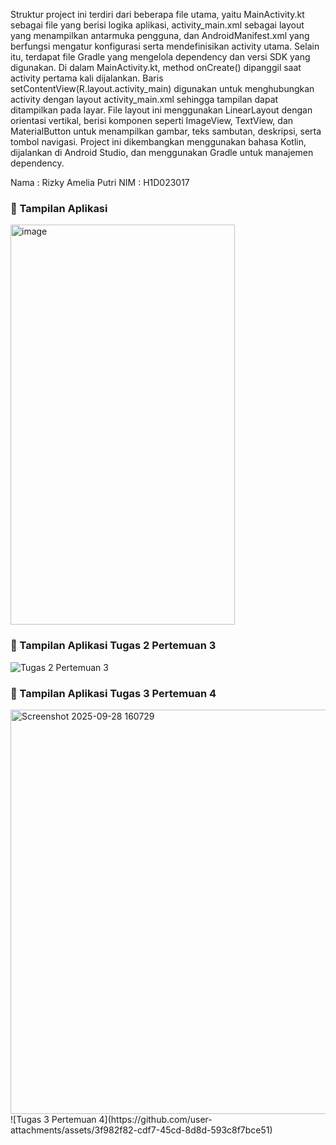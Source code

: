 Struktur project ini terdiri dari beberapa file utama, yaitu MainActivity.kt sebagai file yang berisi logika aplikasi, activity_main.xml sebagai layout yang menampilkan antarmuka pengguna, dan AndroidManifest.xml yang berfungsi mengatur konfigurasi serta mendefinisikan activity utama. Selain itu, terdapat file Gradle yang mengelola dependency dan versi SDK yang digunakan.
Di dalam MainActivity.kt, method onCreate() dipanggil saat activity pertama kali dijalankan. Baris setContentView(R.layout.activity_main) digunakan untuk menghubungkan activity dengan layout activity_main.xml sehingga tampilan dapat ditampilkan pada layar. File layout ini menggunakan LinearLayout dengan orientasi vertikal, berisi komponen seperti ImageView, TextView, dan MaterialButton untuk menampilkan gambar, teks sambutan, deskripsi, serta tombol navigasi.
Project ini dikembangkan menggunakan bahasa Kotlin, dijalankan di Android Studio, dan menggunakan Gradle untuk manajemen dependency.

Nama  : Rizky Amelia Putri
NIM   : H1D023017 

### 📸 Tampilan Aplikasi
<img width="359" height="640" alt="image" src="https://github.com/user-attachments/assets/c324cd5e-4f28-4bc4-a03f-f8c809d22b58" />

### 📸 Tampilan Aplikasi Tugas 2 Pertemuan 3
![Tugas 2 Pertemuan 3](https://github.com/user-attachments/assets/ba1ce2c5-32b8-4764-ae1b-891ef6d2f5ec)

### 📸 Tampilan Aplikasi Tugas 3 Pertemuan 4
<img width="1919" height="647" alt="Screenshot 2025-09-28 160729" src="https://github.com/user-attachments/assets/11a97a5d-f614-43a8-800a-b8442e69192c" />
![Tugas 3 Pertemuan 4](https://github.com/user-attachments/assets/3f982f82-cdf7-45cd-8d8d-593c8f7bce51)


